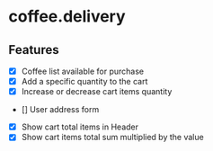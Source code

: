 # coffee.delivery

## Features

- [x] Coffee list available for purchase
- [x] Add a specific quantity to the cart
- [x] Increase or decrease cart items quantity
- [] User address form
- [x] Show cart total items in Header
- [x] Show cart items total sum multiplied by the value
